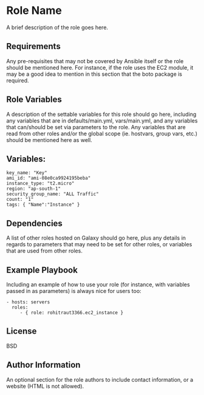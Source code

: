 Role Name
=========

A brief description of the role goes here.

Requirements
------------

Any pre-requisites that may not be covered by Ansible itself or the role should be mentioned here. For instance, if the role uses the EC2 module, it may be a good idea to mention in this section that the boto package is required.

Role Variables
--------------

A description of the settable variables for this role should go here, including any variables that are in defaults/main.yml, vars/main.yml, and any variables that can/should be set via parameters to the role. Any variables that are read from other roles and/or the global scope (ie. hostvars, group vars, etc.) should be mentioned here as well.
## Variables:
```
key_name: "Key"
ami_id: "ami-08e0ca9924195beba"
instance_type: "t2.micro"
region: "ap-south-1"
security_group_name: "ALL Traffic"
count: "1"
tags: { "Name":"Instance" }
```
Dependencies
------------

A list of other roles hosted on Galaxy should go here, plus any details in regards to parameters that may need to be set for other roles, or variables that are used from other roles.

Example Playbook
----------------

Including an example of how to use your role (for instance, with variables passed in as parameters) is always nice for users too:

    - hosts: servers
      roles:
         - { role: rohitraut3366.ec2_instance }

License
-------

BSD

Author Information
------------------

An optional section for the role authors to include contact information, or a website (HTML is not allowed).
